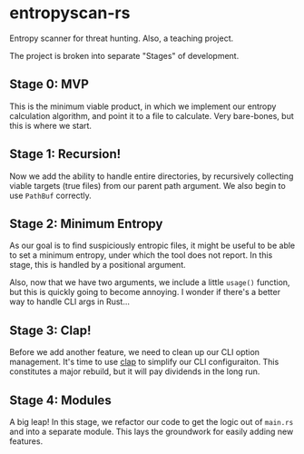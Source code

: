 # entropyscan-rs

Entropy scanner for threat hunting. Also, a teaching project.

The project is broken into separate "Stages" of development.

## Stage 0: MVP

This is the minimum viable product, in which we implement our entropy calculation algorithm, and point it to a file to calculate. Very bare-bones, but this is where we start.

## Stage 1: Recursion!

Now we add the ability to handle entire directories, by recursively collecting viable targets (true files) from our parent path argument. We also begin to use `PathBuf` correctly.

## Stage 2: Minimum Entropy

As our goal is to find suspiciously entropic files, it might be useful to be able to set a minimum entropy, under which the tool does not report. In this stage, this is handled by a positional argument.

Also, now that we have two arguments, we include a little `usage()` function, but this is quickly going to become annoying. I wonder if there's a better way to handle CLI args in Rust...

## Stage 3: Clap!

Before we add another feature, we need to clean up our CLI option management. It's time to use [clap](https://github.com/clap-rs/clap) to simplify our CLI configuraiton. This constitutes a major rebuild, but it will pay dividends in the long run.

## Stage 4: Modules

A big leap! In this stage, we refactor our code to get the logic out of `main.rs` and into a separate module. This lays the groundwork for easily adding new features.
